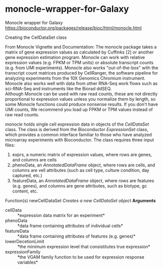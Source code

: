 # monocle-wrapper-for-Galaxy
Monocle wrapper for Galaxy
https://bioconductor.org/packages/release/bioc/html/monocle.html

Creating the CellDataSet class

From Monocle Vignette and Documentation:
The monocle package takes a matrix of gene expression values as calculated by Cuffinks [2] or another gene expression estimation program. Monocle can work with relative expression values (e.g. FPKM or TPM units) or absolute transcript counts (e.g. from UMI experiments). Monocle also works "out-of-the-box" with the transcript count matrices produced by CellRanger, the software pipeline for analyzing experiments from the 10X Genomics Chromium instrument. Monocle also works well with data from other RNA-Seq work flows such as sci-RNA-Seq and instruments like the Biorad ddSEQ.<br>
Although Monocle can be used with raw read counts, these are not directly proportional to expression values unless you normalize them by length, so some Monocle functions could produce nonsense results. If you don't have UMI counts, We recommend you load up FPKM or TPM values instead of raw read counts.

*monocle* holds single cell expression data in objects of the *CellDataSet* class.  The class is derived from the Bioconductor *ExpressionSet* class, which provides a common interface familiar to those who have analyzed microarray experiments with Bioconductor.  The class requires three input files:<br>
1. exprs, a numeric matrix of expression values, where rows are genes, and columns are cells<br>
2. phenoData, an *AnnotatedDataFrame* object, where rows are cells, and columns are vell attributes (such as cell type, culture condition, day captured, etc.)<br>
3. featureData, an *AnnotatedDataFrame* object, where rows are features (e.g. genes), and columns are gene attributes, such as biotype, gc content, etc.

Function(s)
newCellDataSet			*Creates a new CellDataSet object*
**Arguments**
<dl>
	<dt>cellData</dt>
	<dd>*expression data matrix for an experiment*</dd>
	<dt>phenoData</dt>
	<dd>*data frame containing attributes of individual cells*</dd>
	<dt>featureData</dt>
	<dd>*data frame containing attributes of features (e.g. genes)*</dd>
	<dt>lowerDecetionLimit</dt>
	<dd>*the minimum expression level that consistitutes true expression*</dd>
	<dt>expressionFamily</dt>
	<dd>*the VGAM family function to be used for expression response variables*</dd>
</dl>
				

